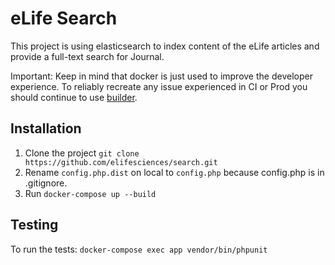 eLife Search
=============

This project is using elasticsearch to index content of the eLife articles and provide a full-text search for Journal.

Important: Keep in mind that docker is just used to improve the developer experience. To reliably recreate any issue experienced in CI or Prod you should continue to use [builder](https://github.com/elifesciences/builder).

Installation
------------

1. Clone the project `git clone https://github.com/elifesciences/search.git`
2. Rename `config.php.dist` on local to `config.php` because config.php is in .gitignore.
3. Run `docker-compose up --build`

Testing
-------

To run the tests: `docker-compose exec app vendor/bin/phpunit`
